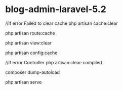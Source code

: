 # blog-admin-laravel-5.2

 //if error Failed to clear cache
 php artisan cache:clear

 php artisan route:cache

 php artisan view:clear

 php artisan config:cache

 //if error Controller
 php artisan clear-compiled
 
 composer dump-autoload
 
 php artisan serve

